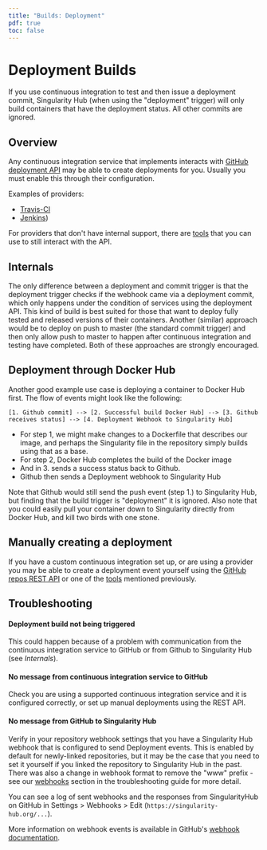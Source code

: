 ```yaml
---
title: "Builds: Deployment"
pdf: true
toc: false
---
```


# Deployment Builds

If you use continuous integration to test and then issue a deployment commit, Singularity Hub (when using the "deployment" trigger) will only build containers that have the deployment status. All other commits are ignored.

## Overview

Any continuous integration service that implements interacts with [GitHub deployment
API](https://developer.github.com/v3/repos/deployments/) may be able to create deployments
for you. Usually you must enable this through their configuration.

Examples of providers:

 * [Travis-CI](https://docs.travis-ci.com/user/deployment/releases/)
 * [Jenkins](https://resources.github.com/whitepapers/practical-guide-to-CI-with-Jenkins-and-GitHub/))

For providers that don't have internal support, there are [tools](https://circleci.com/blog/publishing-to-github-releases-via-circleci/) that you can use to still interact with the API.

## Internals

The only difference between a deployment and commit trigger is that the deployment trigger checks if the webhook came via a deployment commit, which only happens under the condition of services using the deployment API. This kind of build is best suited for those that want to deploy fully tested and released versions of their containers. Another (similar) approach would be to deploy on push to master (the standard commit trigger) and then only allow push to master to happen after continuous integration and testing have completed. Both of these approaches are strongly encouraged.

## Deployment through Docker Hub
Another good example use case is deploying a container to Docker Hub first. The flow of events might look like the following:

```
[1. Github commit] --> [2. Successful build Docker Hub] --> [3. Github receives status] --> [4. Deployment Webhook to Singularity Hub]
```
 - For step 1, we might make changes to a Dockerfile that describes our image, and perhaps the Singularity file in the repository simply builds using that as a base.
 - For step 2, Docker Hub completes the build of the Docker image
 - And in 3. sends a success status back to Github.
 - Github then sends a Deployment webhook to Singularity Hub

Note that Github would still send the push event (step 1.) to Singularity Hub, but finding that the build trigger is "deployment" it is ignored. Also note that you could easily
pull your container down to Singularity directly from Docker Hub, and kill two birds
with one stone.

## Manually creating a deployment

If you have a custom continuous integration set up, or are using a provider you
may be able to create a deployment event yourself using the [GitHub repos REST
API](https://developer.github.com/v3/repos/deployments/#create-a-deployment) or
one of the [tools](https://circleci.com/blog/publishing-to-github-releases-via-circleci/) 
mentioned previously.

## Troubleshooting

#### Deployment build not being triggered

This could happen because of a problem with communication from the continuous integration service to GitHub or from Github to Singularity Hub (see *Internals*).

#### No message from continuous integration service to GitHub

Check you are using a supported continuous integration service and it is
configured correctly, or set up manual deployments using the REST API.

#### No message from GitHub to Singularity Hub

Verify in your repository webhook settings that you have a Singularity Hub webhook that is configured to send Deployment events. This is enabled by default for newly-linked repositories, but it may be the case that you need to set it yourself if you linked the repository to Singularity Hub in the past. There was also a change in webhook format to remove the "www" prefix - see our [webhooks](https://singularityhub.github.io/singularityhub-docs/docs/support/troubleshooting#why-isnt-my-webhook-working) section in the troubleshooting
guide for more detail.

You can see a log of sent webhooks and the responses from SingularityHub on GitHub in Settings > Webhooks > Edit (`https://singularity-hub.org/...`).

More information on webhook events is available in GitHub's [webhook documentation](https://developer.github.com/webhooks/#events).
